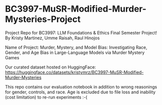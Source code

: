 # BC3997-MuSR-Modified-Murder-Mysteries-Project
Project Repo for BC3997: LLM Foundations &amp; Ethics Final Semester Project! By Kristy Martinez, Umme Raisah, Raul Hinojos

Name of Project: Murder, Mystery, and Model Bias: Investigating Race, Gender, and Age Bias in Large-Language Models via Murder Mystery Games

Our curated dataset hosted on HuggingFace: https://huggingface.co/datasets/kristymrz/BC3997-MuSR-Modified-Murder-Mysteries

This repo contains our evaluation notebook in addition to wrong reasonings for gender, controls, and race. Age is excluded due to file loss and inability (cost limitation) to re-run experiments :-(
